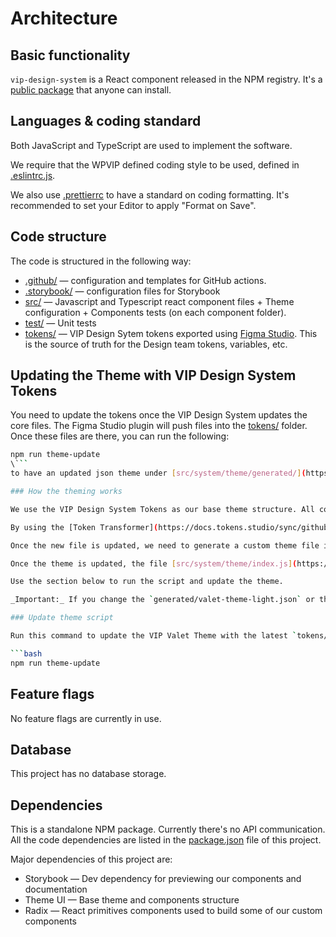 # Architecture

## Basic functionality

`vip-design-system` is a React component released in the NPM registry. It's a [public package](https://www.npmjs.com/package/@automattic/vip-design-system) that anyone can install.

## Languages & coding standard

Both JavaScript and TypeScript are used to implement the software.

We require that the WPVIP defined coding style to be used, defined in [.eslintrc.js](https://github.com/Automattic/vip-design-system/blob/trunk/.eslintrc.js).

We also use [.prettierrc](https://github.com/Automattic/vip-design-system/blob/trunk/.prettierrc) to have a standard on coding formatting. It's recommended to set your Editor to apply "Format on Save".

## Code structure

The code is structured in the following way:

- [.github/](https://github.com/Automattic/vip-design-system/tree/trunk/.github) — configuration and templates for GitHub actions.
- [.storybook/](https://github.com/Automattic/vip-design-system/tree/trunk/.storybook) — configuration files for Storybook
- [src/](https://github.com/Automattic/vip-design-system/tree/trunk/src) — Javascript and Typescript react component files + Theme configuration + Components tests (on each component folder).
- [test/](https://github.com/Automattic/vip-design-system/tree/trunk/test) — Unit tests
- [tokens/](https://github.com/Automattic/vip-design-system/tree/trunk/test) — VIP Design Sytem tokens exported using [Figma Studio](https://docs.tokens.studio/). This is the source of truth for the Design team tokens, variables, etc.

## Updating the Theme with VIP Design System Tokens

You need to update the tokens once the VIP Design System updates the core files. The Figma Studio plugin will push files into the [tokens/](https://github.com/Automattic/vip-design-system/tree/trunk/tokens) folder. Once these files are there, you can run the following:

````bash
npm run theme-update
\```
to have an updated json theme under [src/system/theme/generated/](https://github.com/Automattic/vip-design-system/tree/trunk/src/system/theme/generated).

### How the theming works

We use the VIP Design System Tokens as our base theme structure. All colors, spaces, types should come from a dynamic token system provided by the VIP Design team, currently using Figma as the design software. When the design system is updated by the Design team, they push files to the [tokens/](https://github.com/Automattic/vip-design-system/tree/trunk/tokens) directory.

By using the [Token Transformer](https://docs.tokens.studio/sync/github#7-how-to-use-tokens-stored-in-github-in-development) and a custom npm script, we parse this file getting only the VIP Dashboard theme we need for the react components. The light theme is called: `wpvip-product-core`, and the dark theme is called `wpvip-product-dark`.

Once the new file is updated, we need to generate a custom theme file in [src/system/theme/generated/valet-theme-light.json](https://github.com/Automattic/vip-design-system/blob/trunk/src/system/theme/generated/valet-theme-light.json). It will also generate a Dark theme version. This operation generates JSON files with the colors we need already filled in.

Once the theme is updated, the file [src/system/theme/index.js](https://github.com/Automattic/vip-design-system/blob/trunk/src/system/theme/index.js) reads the colors and apply to all components.

Use the section below to run the script and update the theme.

_Important:_ If you change the `generated/valet-theme-light.json` or the `generated/valet-theme-dark.json`, or changes will be overwritten once someone runs `npm run theme-update` again.

### Update theme script

Run this command to update the VIP Valet Theme with the latest `tokens/**` files.

```bash
npm run theme-update
````

## Feature flags

No feature flags are currently in use.

## Database

This project has no database storage.

## Dependencies

This is a standalone NPM package. Currently there's no API communication. All the code dependencies are listed in the [package.json](https://github.com/Automattic/vip-design-system/blob/trunk/package.json) file of this project.

Major dependencies of this project are:

- Storybook — Dev dependency for previewing our components and documentation
- Theme UI — Base theme and components structure
- Radix — React primitives components used to build some of our custom components
